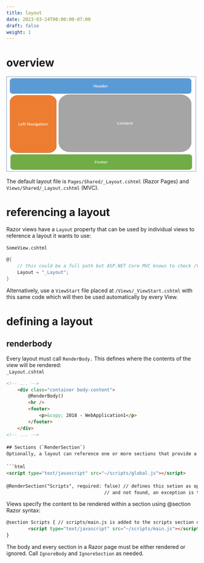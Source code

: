 ```yaml
---
title: layout
date: 2023-03-24T00:00:00-07:00
draft: false
weight: 1
---
```


# overview
<img src=layout.png width=500 height=250>  

The default layout file is `Pages/Shared/_Layout.cshtml` (Razor Pages) and `Views/Shared/_Layout.cshtml` (MVC).

# referencing a layout
Razor views have a `Layout` property that can be used by individual views to reference a layout it wants to use:

`SomeView.cshtml`
```cs
@{
    // this could be a full path but ASP.NET Core MVC knows to check /Views/Shared for a .cshtml file:
    Layout = "_Layout"; 
}
```

Alternatively, use a `ViewStart` file placed at `/Views/_ViewStart.cshtml` with this same code which will then be used automatically by every View.

# defining a layout
## renderbody
Every layout must call `RenderBody.`  This defines where the contents of the view will be rendered:  
`_Layout.cshtml`
```html
<!-- ... -->
    <div class="container body-content">
        @RenderBody()
        <hr />
        <footer>
            <p>&copy; 2018 - WebApplication1</p>
        </footer>
    </div>
<!-- ... -->

## Sections (`RenderSection`)
Optionally, a layout can reference one or more sections that provide a way to organize where certain page elements should be placed:

```html
<script type="text/javascript" src="~/scripts/global.js"></script>

@RenderSection("Scripts", required: false) // defines this setion as optional; if defined as required
                                    // and not found, an exception is thrown
```

Views specify the content to be rendered within a section using @section Razor syntax:
```html
@section Scripts { // scripts/main.js is added to the scripts section on this view:
        <script type="text/javascript" src="~/scripts/main.js"></script>
}
```

The body and every section in a Razor page must be either rendered or ignored.  Call `IgnoreBody` and `IgnoreSection` as needed.
